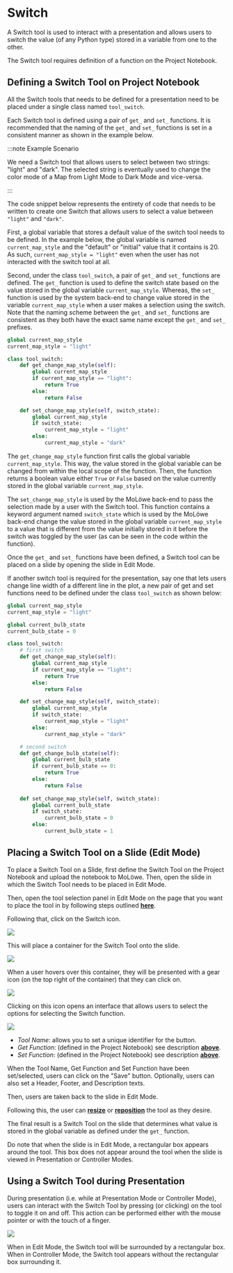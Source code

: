 # Switch

A Switch tool is used to interact with a presentation and allows users to switch the value (of any Python type) stored in a variable from one to the other.

The Switch tool requires definition of a function on the Project Notebook.

## **Defining a Switch Tool on Project Notebook**

All the Switch tools that needs to be defined for a presentation need to be placed under a single class named `tool_switch`.

Each Switch tool is defined using a pair of `get_` and `set_` functions. It is recommended that the naming of the `get_` and `set_` functions is set in a consistent manner as shown in the example below.

:::note Example Scenario

We need a Switch tool that allows users to select between two strings: "light" and "dark". The selected string is eventually used to change the color mode of a Map from Light Mode to Dark Mode and vice-versa.

:::

The code snippet below represents the entirety of code that needs to be written to create one Switch that allows users to select a value between `"light"` and `"dark"`.

First, a global variable that stores a default value of the switch tool needs to be defined. In the example below, the global variable is named `current_map_style` and the "default" or "initial" value that it contains is 20. As such, `current_map_style = "light"` even when the user has not interacted with the switch tool at all.

Second, under the class `tool_switch`, a pair of `get_` and `set_` functions are defined. The `get_` function is used to define the switch state based on the value stored in the global variable `current_map_style`. Whereas, the `set_` function is used by the system back-end to change value stored in the variable `current_map_style` when a user makes a selection using the switch. Note that the naming scheme between the `get_` and `set_` functions are consistent as they both have the exact same name except the `get_` and `set_` prefixes.

```python
global current_map_style
current_map_style = "light"

class tool_switch:
    def get_change_map_style(self):
        global current_map_style
        if current_map_style == "light":
            return True
        else:
            return False

    def set_change_map_style(self, switch_state):
        global current_map_style
        if switch_state:
            current_map_style = "light"
        else:
            current_map_style = "dark"
```

The `get_change_map_style` function first calls the global variable `current_map_style`. This way, the value stored in the global variable can be changed from within the local scope of the function. Then, the function returns a boolean value either `True` or `False` based on the value currently stored in the global variable `current_map_style`.

The `set_change_map_style` is used by the MoLöwe back-end to pass the selection made by a user with the Switch tool. This function contains a keyword argument named `switch_state` which is used by the MoLöwe back-end change the value stored in the global variable `current_map_style` to a value that is different from the value initially stored in it before the switch was toggled by the user (as can be seen in the code within the function).

Once the `get_` and `set_` functions have been defined, a Switch tool can be placed on a slide by opening the slide in Edit Mode.

If another switch tool is required for the presentation, say one that lets users change line width of a different line in the plot, a new pair of get and set functions need to be defined under the class `tool_switch` as shown below:

```python
global current_map_style
current_map_style = "light"

global current_bulb_state
current_bulb_state = 0

class tool_switch:
    # first switch
    def get_change_map_style(self):
        global current_map_style
        if current_map_style == "light":
            return True
        else:
            return False

    def set_change_map_style(self, switch_state):
        global current_map_style
        if switch_state:
            current_map_style = "light"
        else:
            current_map_style = "dark"

    # second switch
    def get_change_bulb_state(self):
        global current_bulb_state
        if current_bulb_state == 0:
            return True
        else:
            return False
    
    def set_change_map_style(self, switch_state):
        global current_bulb_state
        if switch_state:
            current_bulb_state = 0
        else:
            current_bulb_state = 1
```

## **Placing a Switch Tool on a Slide (Edit Mode)**

To place a Switch Tool on a Slide, first define the Switch Tool on the Project Notebook and upload the notebook to MoLöwe. Then, open the slide in which the Switch Tool needs to be placed in Edit Mode.

Then, open the tool selection panel in Edit Mode on the page that you want to place the tool in by following steps outlined [**here**](docs/edit-mode/05_slides.md#4-editing-slides-edit-mode).

Following that, click on the Switch icon.

![](/img/doc/65_switch.jpg)

This will place a container for the Switch Tool onto the slide.

![](/img/doc/38_tool_field.jpg)

When a user hovers over this container, they will be presented with a gear icon (on the top right of the container) that they can click on.

![](/img/doc/39_hover_tool_container.jpg)

Clicking on this icon opens an interface that allows users to select the options for selecting the Switch function.

![](/img/doc/65_switch_2.jpg)

* *Tool Name*: allows you to set a unique identifier for the button.
* *Get Function*: (defined in the Project Notebook) see description [**above**](#defining-a-switch-tool-on-project-notebook).
* *Set Function*: (defined in the Project Notebook) see description [**above**](#defining-a-switch-tool-on-project-notebook).

When the Tool Name, Get Function and Set Function have been set/selected, users can click on the "Save" button. Optionally, users can also set a Header, Footer, and Description texts.

Then, users are taken back to the slide in Edit Mode.

Following this, the user can [**resize**](00_overview.md#resize-a-tool) or [**reposition**](00_overview.md#reposition-a-tool) the tool as they desire.

The final result is a Switch Tool on the slide that determines what value is stored in the global variable as defined under the `get_` function.

Do note that when the slide is in Edit Mode, a rectangular box appears around the tool. This box does not appear around the tool when the slide is viewed in Presentation or Controller Modes.

## **Using a Switch Tool during Presentation**

During presentation (i.e. while at Presentation Mode or Controller Mode), users can interact with the Switch Tool by pressing (or clicking) on the tool to toggle it on and off. This action can be performed either with the mouse pointer or with the touch of a finger.

![](/img/doc/65_switch_3.jpg)

When in Edit Mode, the Switch tool will be surrounded by a rectangular box. When in Controller Mode, the Switch tool appears without the rectangular box surrounding it.
